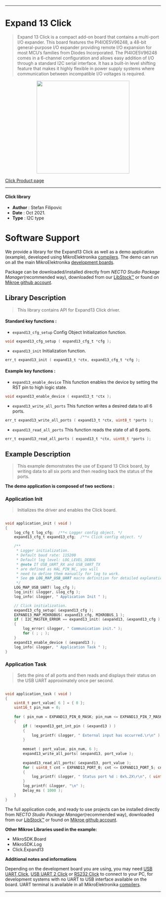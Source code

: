 
---
# Expand 13 Click

> Expand 13 Click is a compact add-on board that contains a multi-port I/O expander. This board features the PI4IOE5V96248, a 48-bit general-purpose I/O expander providing remote I/O expansion for most MCU’s families from Diodes Incorporated. The PI4IOE5V96248 comes in a 6-channel configuration and allows easy addition of I/O through a standard I2C serial interface. It has a built-in level shifting feature that makes it highly flexible in power supply systems where communication between incompatible I/O voltages is required.

<p align="center">
  <img src="https://download.mikroe.com/images/click_for_ide/expand13_click.png" height=300px>
</p>

[Click Product page](https://www.mikroe.com/expand-13-click)

---


#### Click library

- **Author**        : Stefan Filipovic
- **Date**          : Oct 2021.
- **Type**          : I2C type


# Software Support

We provide a library for the Expand13 Click
as well as a demo application (example), developed using MikroElektronika
[compilers](https://www.mikroe.com/necto-studio).
The demo can run on all the main MikroElektronika [development boards](https://www.mikroe.com/development-boards).

Package can be downloaded/installed directly from *NECTO Studio Package Manager*(recommended way), downloaded from our [LibStock&trade;](https://libstock.mikroe.com) or found on [Mikroe github account](https://github.com/MikroElektronika/mikrosdk_click_v2/tree/master/clicks).

## Library Description

> This library contains API for Expand13 Click driver.

#### Standard key functions :

- `expand13_cfg_setup` Config Object Initialization function.
```c
void expand13_cfg_setup ( expand13_cfg_t *cfg );
```

- `expand13_init` Initialization function.
```c
err_t expand13_init ( expand13_t *ctx, expand13_cfg_t *cfg );
```

#### Example key functions :

- `expand13_enable_device` This function enables the device by setting the RST pin to high logic state.
```c
void expand13_enable_device ( expand13_t *ctx );
```

- `expand13_write_all_ports` This function writes a desired data to all 6 ports.
```c
err_t expand13_write_all_ports ( expand13_t *ctx, uint8_t *ports );
```

- `expand13_read_all_ports` This function reads the state of all 6 ports.
```c
err_t expand13_read_all_ports ( expand13_t *ctx, uint8_t *ports );
```

## Example Description

> This example demonstrates the use of Expand 13 Click board, by writing data to all six ports and then reading back the status of the ports. 

**The demo application is composed of two sections :**

### Application Init

> Initializes the driver and enables the Click board.

```c

void application_init ( void )
{
    log_cfg_t log_cfg;  /**< Logger config object. */
    expand13_cfg_t expand13_cfg;  /**< Click config object. */

    /** 
     * Logger initialization.
     * Default baud rate: 115200
     * Default log level: LOG_LEVEL_DEBUG
     * @note If USB_UART_RX and USB_UART_TX 
     * are defined as HAL_PIN_NC, you will 
     * need to define them manually for log to work. 
     * See @b LOG_MAP_USB_UART macro definition for detailed explanation.
     */
    LOG_MAP_USB_UART( log_cfg );
    log_init( &logger, &log_cfg );
    log_info( &logger, " Application Init " );

    // Click initialization.
    expand13_cfg_setup( &expand13_cfg );
    EXPAND13_MAP_MIKROBUS( expand13_cfg, MIKROBUS_1 );
    if ( I2C_MASTER_ERROR == expand13_init( &expand13, &expand13_cfg ) ) 
    {
        log_error( &logger, " Communication init." );
        for ( ; ; );
    }
    expand13_enable_device ( &expand13 );
    log_info( &logger, " Application Task " );
}

```

### Application Task

> Sets the pins of all ports and then reads and displays their status on the USB UART approximately once per second.

```c

void application_task ( void )
{
    uint8_t port_value[ 6 ] = { 0 };
    uint16_t pin_num = 0;
  
    for ( pin_num = EXPAND13_PIN_0_MASK; pin_num <= EXPAND13_PIN_7_MASK; pin_num <<= 1 )
    {
        if ( !expand13_get_int_pin ( &expand13 ) )
        {
            log_printf( &logger, " External input has occurred.\r\n" );
        }
        
        memset ( port_value, pin_num, 6 );
        expand13_write_all_ports( &expand13, port_value );
        
        expand13_read_all_ports( &expand13, port_value );
        for ( uint8_t cnt = EXPAND13_PORT_0; cnt <= EXPAND13_PORT_5; cnt++ )
        {
            log_printf( &logger, " Status port %d : 0x%.2X\r\n", ( uint16_t ) cnt, ( uint16_t ) port_value[ cnt ] );
        }
        log_printf( &logger, "\n" );
        Delay_ms ( 1000 );
    }
}

```

The full application code, and ready to use projects can be installed directly from *NECTO Studio Package Manager*(recommended way), downloaded from our [LibStock&trade;](https://libstock.mikroe.com) or found on [Mikroe github account](https://github.com/MikroElektronika/mikrosdk_click_v2/tree/master/clicks).

**Other Mikroe Libraries used in the example:**

- MikroSDK.Board
- MikroSDK.Log
- Click.Expand13

**Additional notes and informations**

Depending on the development board you are using, you may need
[USB UART Click](https://www.mikroe.com/usb-uart-click),
[USB UART 2 Click](https://www.mikroe.com/usb-uart-2-click) or
[RS232 Click](https://www.mikroe.com/rs232-click) to connect to your PC, for
development systems with no UART to USB interface available on the board. UART
terminal is available in all MikroElektronika
[compilers](https://shop.mikroe.com/compilers).

---
